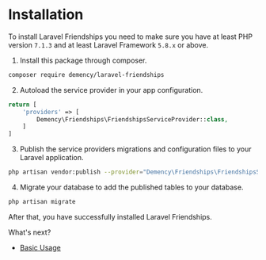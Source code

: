 # Installation

To install Laravel Friendships you need to make sure you have at least PHP version `7.1.3` and at least Laravel Framework `5.8.x` or above.

1. Install this package through composer.
```sh
composer require demency/laravel-friendships
```

2. Autoload the service provider in your app configuration.
```php
return [
    'providers' => [
        Demency\Friendships\FriendshipsServiceProvider::class,
    ]
]
```
3. Publish the service providers migrations and configuration files to your Laravel application.
```sh
php artisan vendor:publish --provider="Demency\Friendships\FriendshipsServiceProvider"
```

4. Migrate your database to add the published tables to your database.
```sh
php artisan migrate
```

After that, you have successfully installed Laravel Friendships.

What's next?

- [Basic Usage](https://omatamix.github.io/laravel-friendships/basic-usage)
